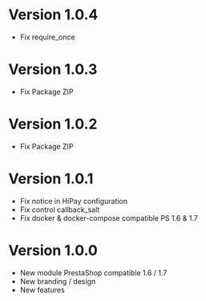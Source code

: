 # Version 1.0.4

- Fix require_once

# Version 1.0.3

- Fix Package ZIP

# Version 1.0.2

- Fix Package ZIP

# Version 1.0.1

- Fix notice in HiPay configuration
- Fix control callback_salt 
- Fix docker & docker-compose compatible PS 1.6 & 1.7

# Version 1.0.0

- New module PrestaShop compatible 1.6 / 1.7
- New branding / design
- New features